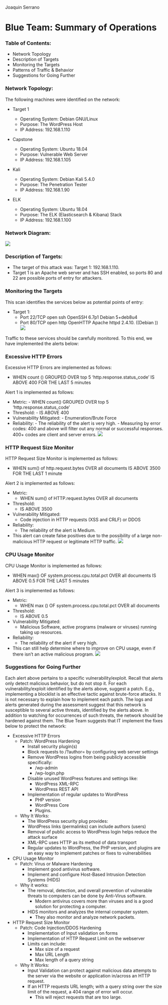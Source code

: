 ﻿Joaquin Serrano

# Blue Team: Summary of Operations

### Table of Contents:
   * Network Topology
   * Description of Targets
   * Monitoring the Targets
   * Patterns of Traffic & Behavior
   * Suggestions for Going Further

### Network Topology:
The following machines were identified on the network:
* Target 1
   * Operating System: Debian GNU/Linux
   * Purpose: The WordPress Host
   * IP Address: 192.168.1.110

* Capstone
   * Operating System: Ubuntu 18.04
   * Purpose: Vulnerable Web Server
   * IP Address: 192.168.1.105

* Kali 
   * Operating System: Debian Kali 5.4.0
   * Purpose: The Penetration Tester 
   * IP Address: 192.168.1.90

* ELK   
   * Operating System: Ubuntu 18.04
   * Purpose: The ELK (Elasticsearch & Kibana) Stack
   * IP Address: 192.168.1.100

### Network Diagram:
![](https://github.com/y2keno/final_project/blob/e7e77e1930f42eb569709dcb59afd2bdd7f4ff9a/Final_Blue_Team/images/image2.png)
  
### Description of Targets:
- The target of this attack was: Target 1: 192.168.1.110.
- Target 1 is an Apache web server and has SSH enabled, so ports 80 and 22 are possible ports of entry for attackers.

### Monitoring the Targets

This scan identifies the services below as potential points of entry: 
- Target 1:
   * Port 22/TCP open ssh OpenSSH 6.7p1 Debian 5+deb8u4
   * Port 80/TCP open http OpenHTTP Apache httpd 2.4.10. ((Debian ))
   ![](https://github.com/y2keno/final_project/blob/e7e77e1930f42eb569709dcb59afd2bdd7f4ff9a/Final_Blue_Team/images/image1.png)
  

Traffic to these services should be carefully monitored. To this end, we have implemented the alerts below:

### Excessive HTTP Errors
Excessive HTTP Errors are implemented as follows:
- WHEN count () GROUPED OVER top 5 ‘http.response.status_code’ IS ABOVE 400 FOR THE LAST 5 minutes

Alert 1 is implemented as follows:
* Metric: 
      - WHEN count() GROUPED OVER top 5 ‘http.response.status_code’
* Threshold:
      - IS ABOVE 400
* Vulnerability Mitigated:
      - Enumeration/Brute Force
* Reliability: 
      - The reliability of the alert is very high. 
      - Measuring by error codes: 400 and above will filter out any normal or successful responses. 400+ codes are client and server errors.
![](https://github.com/y2keno/final_project/blob/e7e77e1930f42eb569709dcb59afd2bdd7f4ff9a/Final_Blue_Team/images/image4.png)

### HTTP Request Size Monitor
HTTP Request Size Monitor is implemented as follows:
- WHEN sum() of http.request.bytes OVER all documents IS ABOVE 3500 FOR THE LAST 1 minute

Alert 2 is implemented as follows:
   * Metric: 
      - WHEN sum() of HTTP.request.bytes OVER all documents
   * Threshold: 
      - IS ABOVE 3500
   * Vulnerability Mitigated: 
      - Code injection in HTTP requests (XSS and CRLF) or DDOS
   * Reliability: 
      - The reliability of the alert is Medium. 
   * This alert can create false positives due to the possibility of a large non-malicious HTTP request or legitimate HTTP traffic. 
   ![](https://github.com/y2keno/final_project/blob/fed34ace67fa5fa1da4f7659ecf04422e7d551bc/Final_Blue_Team/images/image3.png)
  
### CPU Usage Monitor

CPU Usage Monitor is implemented as follows: 
- WHEN max() OF system.process.cpu.total.pct OVER all documents IS ABOVE 0.5 FOR THE LAST 5 minutes

Alert 3 is implemented as follows:
   * Metric: 
      - WHEN max () OF system.process.cpu.total.pct OVER all documents
   * Threshold: 
      - IS ABOVE 0.5
   * Vulnerability Mitigated: 
      - Malicious Software, active programs (malware or viruses) running taking up resources. 
   * Reliability: 
      - The reliability of the alert if very high.
   * This can still help determine where to improve on CPU usage, even if there isn’t an active malicious program. 
  ![](https://github.com/y2keno/final_project/blob/e7e77e1930f42eb569709dcb59afd2bdd7f4ff9a/Final_Blue_Team/images/image5.png)

### Suggestions for Going Further 

Each alert above pertains to a specific vulnerability/exploit. Recall that alerts only detect malicious behavior, but do not stop it. For each vulnerability/exploit identified by the alerts above, suggest a patch. E.g., implementing a blocklist is an effective tactic against brute-force attacks. It is not necessary to explain how to implement each patch.
The logs and alerts generated during the assessment suggest that this network is susceptible to several active threats, identified by the alerts above. In addition to watching for occurrences of such threats, the network should be hardened against them. The Blue Team suggests that IT implement the fixes below to protect the network:
* Excessive HTTP Errors
   * Patch: WordPress Hardening
      * Install security plugin(s)
      * Block requests to /?author= by configuring web server settings
      * Remove WordPress logins from being publicly accessible specifically:
         * /wp-admin
         * /wp-login.php
      * Disable unused WordPress features and settings like:
         * WordPress XML-RPC 
         * WordPress REST API 
      * Implementation of regular updates to WordPress
         * PHP version
         * WordPress Core
         * Plugins.
   * Why It Works:
      * The WordPress security plug provides: 
      * WordPress links (permalinks) can include authors (users)
      * Removal of public access to WordPress login helps reduce the attack surface
      * XML-RPC uses HTTP as its method of data transport
      * Regular updates to WordPress, the PHP version, and plugins are an easy way to implement patches or fixes to vulnerabilities
* CPU Usage Monitor
   * Patch: Virus or Malware Hardening
      * Implement good antivirus software. 
      * Implement and configure Host-Based Intrusion Detection Systems (HIDS)
   * Why it works:
      * The removal, detection, and overall prevention of vulnerable threats to computers can be done by Anti-Virus software.
         * Modern antivirus covers more than viruses and is a good solution for protecting a computer.  
      * HIDS monitors and analyzes the internal computer system. 
         * They also monitor and analyze network packets.
* HTTP Request Size Monitor
   * Patch: Code Injection/DDOS Hardening
      * Implementation of Input validation on forms
      * Implementation of HTTP Request Limit on the webserver
      * Limits can include:
         * Max size of a request
         * Max URL Length
         * Max length of a query string
   * Why It Works: 
      * Input Validation can protect against malicious data attempts to the server via the website or application in/across an HTTP request.
      * If an HTTP requests URL length; with a query string over the size limit of the request, a 404 range of error will occur.
         * This will reject requests that are too large.